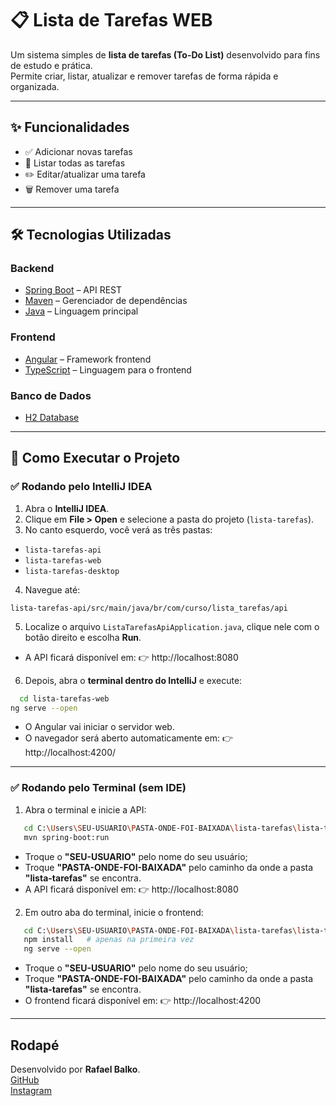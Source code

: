 # 📋 Lista de Tarefas WEB

Um sistema simples de **lista de tarefas (To-Do List)** desenvolvido para fins de estudo e prática.  
Permite criar, listar, atualizar e remover tarefas de forma rápida e organizada.

---
## ✨ Funcionalidades

- ✅ Adicionar novas tarefas
- 📌 Listar todas as tarefas
- ✏️ Editar/atualizar uma tarefa
- 🗑️ Remover uma tarefa

---

## 🛠️ Tecnologias Utilizadas

### Backend
- [Spring Boot](https://spring.io/projects/spring-boot) – API REST
- [Maven](https://maven.apache.org/) – Gerenciador de dependências
- [Java](https://www.oracle.com/java/) – Linguagem principal

### Frontend
- [Angular](https://angular.io/) – Framework frontend
- [TypeScript](https://www.typescriptlang.org/) – Linguagem para o frontend

### Banco de Dados
- [H2 Database](https://www.h2database.com/)

---

## 🚀 Como Executar o Projeto

### ✅ Rodando pelo IntelliJ IDEA
1. Abra o **IntelliJ IDEA**.
2. Clique em **File > Open** e selecione a pasta do projeto (`lista-tarefas`).
3. No canto esquerdo, você verá as três pastas:
  - `lista-tarefas-api`
  - `lista-tarefas-web`
  - `lista-tarefas-desktop`
4. Navegue até:  
```
lista-tarefas-api/src/main/java/br/com/curso/lista_tarefas/api
```
5. Localize o arquivo `ListaTarefasApiApplication.java`, clique nele com o botão direito e escolha **Run**.
- A API ficará disponível em: 👉 http://localhost:8080

6. Depois, abra o **terminal dentro do IntelliJ** e execute:
```bash
  cd lista-tarefas-web
ng serve --open
```
- O Angular vai iniciar o servidor web.
- O navegador será aberto automaticamente em: 👉 http://localhost:4200/
---

### ✅ Rodando pelo Terminal (sem IDE)

1. Abra o terminal e inicie a API:
```bash
   cd C:\Users\SEU-USUARIO\PASTA-ONDE-FOI-BAIXADA\lista-tarefas\lista-tarefas-api
   mvn spring-boot:run
```
- Troque o **"SEU-USUARIO"** pelo nome do seu usuário;
- Troque **"PASTA-ONDE-FOI-BAIXADA"** pelo caminho da onde a pasta **"lista-tarefas"** se encontra.
- A API ficará disponível em: 👉 http://localhost:8080

2. Em outro aba do terminal, inicie o frontend:
```bash
   cd C:\Users\SEU-USUARIO\PASTA-ONDE-FOI-BAIXADA\lista-tarefas\lista-tarefas-web
   npm install   # apenas na primeira vez
   ng serve --open
```
- Troque o **"SEU-USUARIO"** pelo nome do seu usuário;
- Troque **"PASTA-ONDE-FOI-BAIXADA"** pelo caminho da onde a pasta **"lista-tarefas"** se encontra. 
- O frontend ficará disponível em: 👉 http://localhost:4200

---
## Rodapé
Desenvolvido por **Rafael Balko**.  
[GitHub](https://github.com/rafabalko)  
[Instagram](https://www.instagram.com/rafaabalko/?hl=pt-br)

